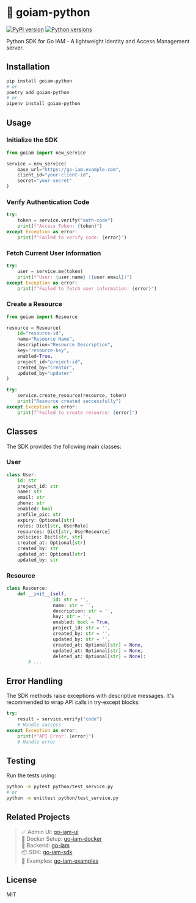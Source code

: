 # 🔐 goiam-python

[![PyPI version](https://badge.fury.io/py/goiam-python.svg)](https://badge.fury.io/py/goiam-python)
[![Python versions](https://img.shields.io/pypi/pyversions/goiam-python.svg)](https://pypi.org/project/goiam-python/)

Python SDK for Go IAM - A lightweight Identity and Access Management server.

## Installation

```bash
pip install goiam-python
# or
poetry add goiam-python
# or
pipenv install goiam-python
```

## Usage

### Initialize the SDK

```python
from goiam import new_service

service = new_service(
    base_url="https://go-iam.example.com",
    client_id="your-client-id",
    secret="your-secret"
)
```

### Verify Authentication Code

```python
try:
    token = service.verify("auth-code")
    print(f"Access Token: {token}")
except Exception as error:
    print(f"Failed to verify code: {error}")
```

### Fetch Current User Information

```python
try:
    user = service.me(token)
    print(f"User: {user.name} ({user.email})")
except Exception as error:
    print(f"Failed to fetch user information: {error}")
```

### Create a Resource

```python
from goiam import Resource

resource = Resource(
    id="resource-id",
    name="Resource Name",
    description="Resource Description",
    key="resource-key",
    enabled=True,
    project_id="project-id",
    created_by="creator",
    updated_by="updater"
)

try:
    service.create_resource(resource, token)
    print("Resource created successfully")
except Exception as error:
    print(f"Failed to create resource: {error}")
```

## Classes

The SDK provides the following main classes:

### User

```python
class User:
    id: str
    project_id: str
    name: str
    email: str
    phone: str
    enabled: bool
    profile_pic: str
    expiry: Optional[str]
    roles: Dict[str, UserRole]
    resources: Dict[str, UserResource]
    policies: Dict[str, str]
    created_at: Optional[str]
    created_by: str
    updated_at: Optional[str]
    updated_by: str
```

### Resource

```python
class Resource:
    def __init__(self,
                 id: str = '',
                 name: str = '',
                 description: str = '',
                 key: str = '',
                 enabled: bool = True,
                 project_id: str = '',
                 created_by: str = '',
                 updated_by: str = '',
                 created_at: Optional[str] = None,
                 updated_at: Optional[str] = None,
                 deleted_at: Optional[str] = None):
        # ...
```

## Error Handling

The SDK methods raise exceptions with descriptive messages. It's recommended to wrap API calls in try-except blocks:

```python
try:
    result = service.verify("code")
    # Handle success
except Exception as error:
    print(f"API Error: {error}")
    # Handle error
```

## Testing

Run the tests using:

```bash
python -m pytest python/test_service.py
# or
python -m unittest python/test_service.py
```

## Related Projects

> ✅ Admin UI: [go-iam-ui](https://github.com/melvinodsa/go-iam-ui)  
> 🐳 Docker Setup: [go-iam-docker](https://github.com/melvinodsa/go-iam-docker)  
> 🔐 Backend: [go-iam](https://github.com/melvinodsa/go-iam)  
> 📦 SDK: [go-iam-sdk](https://github.com/melvinodsa/go-iam-sdk)  
> 🚀 Examples: [go-iam-examples](https://github.com/melvinodsa/go-iam-examples)

## License

MIT
